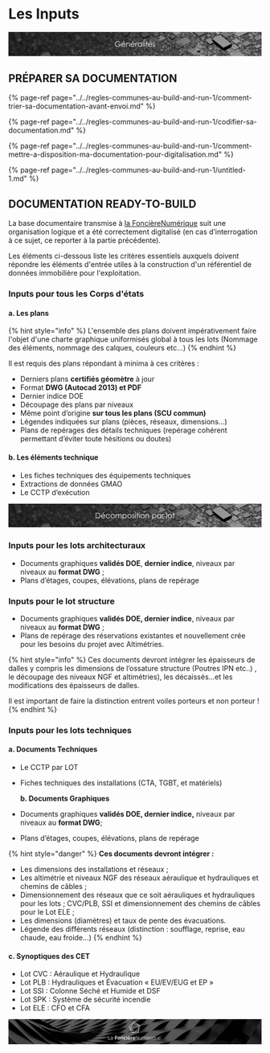 # Les Inputs

![](../../.gitbook/assets/generalites.png)

## PRÉPARER SA DOCUMENTATION

{% page-ref page="../../regles-communes-au-build-and-run-1/comment-trier-sa-documentation-avant-envoi.md" %}

{% page-ref page="../../regles-communes-au-build-and-run-1/codifier-sa-documentation.md" %}

{% page-ref page="../../regles-communes-au-build-and-run-1/comment-mettre-a-disposition-ma-documentation-pour-digitalisation.md" %}

{% page-ref page="../../regles-communes-au-build-and-run-1/untitled-1.md" %}

## DOCUMENTATION READY-TO-BUILD

La base documentaire transmise à [la FoncièreNumérique](http://www.lafoncierenumerique.com/) suit une organisation logique et a été correctement digitalisé \(en cas d’interrogation à ce sujet, ce reporter à la partie précédente\).

Les éléments ci-dessous liste les critères essentiels auxquels doivent répondre les éléments d'entrée utiles à la construction d'un référentiel de données immobilière pour l'exploitation.

### Inputs pour tous les Corps d'états

####   a. Les plans

{% hint style="info" %}
L'ensemble des plans doivent impérativement faire l'objet d'une charte graphique uniformisés global à tous les lots \(Nommage des éléments, nommage des calques, couleurs etc…\)
{% endhint %}

Il est requis des plans répondant à minima à ces critères :

* Derniers plans **certifiés géomètre** à jour 
* Format **DWG \(Autocad 2013\) et PDF**
* Dernier indice DOE
* Découpage des plans par niveaux
* Même point d’origine **sur tous les plans \(SCU commun\)**
* Légendes indiquées sur plans \(pièces, réseaux, dimensions…\)
* Plans de repérages des détails techniques \(repérage cohérent permettant d’éviter toute hésitions ou doutes\)

####   b. Les éléments technique

* Les fiches techniques des équipements techniques
* Extractions de données GMAO
* Le CCTP d’exécution

![](../../.gitbook/assets/decomposition-par-lot.png)

### **Inputs pour les lots architecturaux**

* Documents graphiques **validés DOE**, **dernier indice**, niveaux par niveaux au **format DWG** ;
* Plans d’étages, coupes, élévations, plans de repérage

### **Inputs pour le lot structure**

* Documents graphiques **validés DOE, dernier indice**, niveaux par niveaux au **format DWG** ;
* Plans de repérage des réservations existantes et nouvellement crée pour les besoins du projet avec Altimétries.

{% hint style="info" %}
Ces documents devront intégrer les épaisseurs de dalles y compris les dimensions de l’ossature structure \(Poutres IPN etc..\) , le découpage des niveaux NGF et altimétries\), les décaissés…et les modifications des épaisseurs de dalles.

Il est important de faire la distinction entrent voiles porteurs et non porteur !
{% endhint %}

### **Inputs pour les lots techniques**

####    **a. Documents Techniques**

* Le CCTP par LOT
* Fiches techniques des installations \(CTA, TGBT, et matériels\)

    **b. Documents Graphiques**

* Documents graphiques **validés DOE, dernier indice,** niveaux par niveaux au **format DWG**;
* Plans d’étages, coupes, élévations, plans de repérage

{% hint style="danger" %}
**Ces documents devront intégrer :**

* Les dimensions des installations et réseaux ;
* Les altimétrie et niveaux NGF des réseaux aéraulique et hydrauliques et chemins de câbles ;
* Dimensionnement des réseaux que ce soit aérauliques et hydrauliques pour les lots ; CVC/PLB, SSI et dimensionnement des chemins de câbles pour le Lot ELE ;
* Les dimensions \(diamètres\) et taux de pente des évacuations.
* Légende des différents réseaux \(distinction : soufflage, reprise, eau chaude, eau froide…\)
{% endhint %}

####   **c. Synoptiques des CET** 

* Lot CVC : Aéraulique et Hydraulique
* Lot PLB : Hydrauliques et Évacuation « EU/EV/EUG et EP »
* Lot SSI : Colonne Séché et Humide et DSF
* Lot SPK : Système de sécurité incendie
* Lot ELE : CFO et CFA



![](../../.gitbook/assets/wallpaper_fnum_black.jpg)



